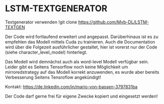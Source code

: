 # LSTM-TEXTGENERATOR
Textgenerator verwenden
!git clone https://github.com/Mvb-DL/LSTM-TEXTGEN


Der Code wird fortlaufend erweitert und angepasst. Darüberhinaus ist es zu empfehlen das Modell mittels Cuda zu trainieren.
Auch die Documentation wird über die Folgezeit ausführlicher gestaltet, hier ist vorerst nur der Code (siehe character_level_model) hinterlegt.

Das Modell wird demnächst auch als word-level Modell verfügbar sein.
Leider gibt es Seitens Tensorflow noch keine Möglichkeit um mirroredstrategy auf das Modell korrekt anzuwenden, es wurde aber bereits Verbesserung Seitens Tensroflow angekündigt!

Kontakt:
https://de.linkedin.com/in/mario-von-bassen-3797831ba

Der Code darf gerne frei für eigene Zwecke kopiert und eingesetzt werden!

